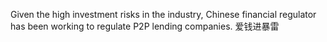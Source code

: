 Given the high investment risks in the industry, Chinese financial regulator has been working to regulate P2P lending companies.
爱钱进暴雷
